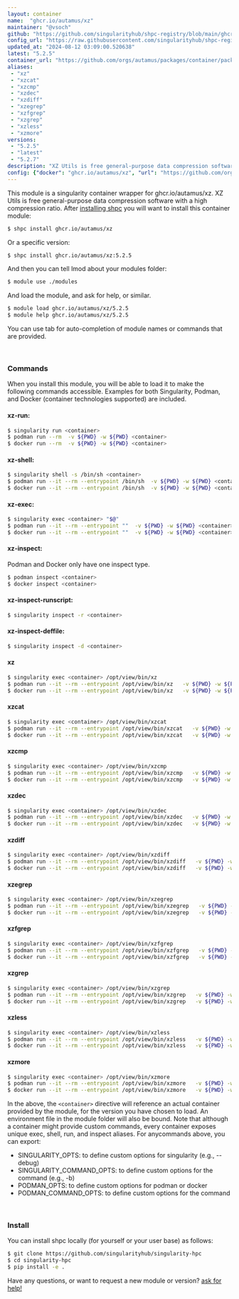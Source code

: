 ```yaml
---
layout: container
name:  "ghcr.io/autamus/xz"
maintainer: "@vsoch"
github: "https://github.com/singularityhub/shpc-registry/blob/main/ghcr.io/autamus/xz/container.yaml"
config_url: "https://raw.githubusercontent.com/singularityhub/shpc-registry/main/ghcr.io/autamus/xz/container.yaml"
updated_at: "2024-08-12 03:09:00.520638"
latest: "5.2.5"
container_url: "https://github.com/orgs/autamus/packages/container/package/xz"
aliases:
 - "xz"
 - "xzcat"
 - "xzcmp"
 - "xzdec"
 - "xzdiff"
 - "xzegrep"
 - "xzfgrep"
 - "xzgrep"
 - "xzless"
 - "xzmore"
versions:
 - "5.2.5"
 - "latest"
 - "5.2.7"
description: "XZ Utils is free general-purpose data compression software with a high compression ratio."
config: {"docker": "ghcr.io/autamus/xz", "url": "https://github.com/orgs/autamus/packages/container/package/xz", "maintainer": "@vsoch", "description": "XZ Utils is free general-purpose data compression software with a high compression ratio.", "latest": {"5.2.5": "sha256:7b6f93f7ec75feee7074c1d17965e6218eba40e5a53024e3b8a610e42195d0df"}, "tags": {"5.2.5": "sha256:7b6f93f7ec75feee7074c1d17965e6218eba40e5a53024e3b8a610e42195d0df", "latest": "sha256:9905b11ddb4d9aaca4cbd031965bf0049d1944a93f7fb7d7a49dfbdd3c57e336", "5.2.7": "sha256:9905b11ddb4d9aaca4cbd031965bf0049d1944a93f7fb7d7a49dfbdd3c57e336"}, "aliases": {"xz": "/opt/view/bin/xz", "xzcat": "/opt/view/bin/xzcat", "xzcmp": "/opt/view/bin/xzcmp", "xzdec": "/opt/view/bin/xzdec", "xzdiff": "/opt/view/bin/xzdiff", "xzegrep": "/opt/view/bin/xzegrep", "xzfgrep": "/opt/view/bin/xzfgrep", "xzgrep": "/opt/view/bin/xzgrep", "xzless": "/opt/view/bin/xzless", "xzmore": "/opt/view/bin/xzmore"}}
---
```


This module is a singularity container wrapper for ghcr.io/autamus/xz.
XZ Utils is free general-purpose data compression software with a high compression ratio.
After [installing shpc](#install) you will want to install this container module:


```bash
$ shpc install ghcr.io/autamus/xz
```

Or a specific version:

```bash
$ shpc install ghcr.io/autamus/xz:5.2.5
```

And then you can tell lmod about your modules folder:

```bash
$ module use ./modules
```

And load the module, and ask for help, or similar.

```bash
$ module load ghcr.io/autamus/xz/5.2.5
$ module help ghcr.io/autamus/xz/5.2.5
```

You can use tab for auto-completion of module names or commands that are provided.

<br>

### Commands

When you install this module, you will be able to load it to make the following commands accessible.
Examples for both Singularity, Podman, and Docker (container technologies supported) are included.

#### xz-run:

```bash
$ singularity run <container>
$ podman run --rm  -v ${PWD} -w ${PWD} <container>
$ docker run --rm  -v ${PWD} -w ${PWD} <container>
```

#### xz-shell:

```bash
$ singularity shell -s /bin/sh <container>
$ podman run --it --rm --entrypoint /bin/sh  -v ${PWD} -w ${PWD} <container>
$ docker run --it --rm --entrypoint /bin/sh  -v ${PWD} -w ${PWD} <container>
```

#### xz-exec:

```bash
$ singularity exec <container> "$@"
$ podman run --it --rm --entrypoint ""  -v ${PWD} -w ${PWD} <container> "$@"
$ docker run --it --rm --entrypoint ""  -v ${PWD} -w ${PWD} <container> "$@"
```

#### xz-inspect:

Podman and Docker only have one inspect type.

```bash
$ podman inspect <container>
$ docker inspect <container>
```

#### xz-inspect-runscript:

```bash
$ singularity inspect -r <container>
```

#### xz-inspect-deffile:

```bash
$ singularity inspect -d <container>
```


#### xz

```bash
$ singularity exec <container> /opt/view/bin/xz
$ podman run --it --rm --entrypoint /opt/view/bin/xz   -v ${PWD} -w ${PWD} <container> -c " $@"
$ docker run --it --rm --entrypoint /opt/view/bin/xz   -v ${PWD} -w ${PWD} <container> -c " $@"
```


#### xzcat

```bash
$ singularity exec <container> /opt/view/bin/xzcat
$ podman run --it --rm --entrypoint /opt/view/bin/xzcat   -v ${PWD} -w ${PWD} <container> -c " $@"
$ docker run --it --rm --entrypoint /opt/view/bin/xzcat   -v ${PWD} -w ${PWD} <container> -c " $@"
```


#### xzcmp

```bash
$ singularity exec <container> /opt/view/bin/xzcmp
$ podman run --it --rm --entrypoint /opt/view/bin/xzcmp   -v ${PWD} -w ${PWD} <container> -c " $@"
$ docker run --it --rm --entrypoint /opt/view/bin/xzcmp   -v ${PWD} -w ${PWD} <container> -c " $@"
```


#### xzdec

```bash
$ singularity exec <container> /opt/view/bin/xzdec
$ podman run --it --rm --entrypoint /opt/view/bin/xzdec   -v ${PWD} -w ${PWD} <container> -c " $@"
$ docker run --it --rm --entrypoint /opt/view/bin/xzdec   -v ${PWD} -w ${PWD} <container> -c " $@"
```


#### xzdiff

```bash
$ singularity exec <container> /opt/view/bin/xzdiff
$ podman run --it --rm --entrypoint /opt/view/bin/xzdiff   -v ${PWD} -w ${PWD} <container> -c " $@"
$ docker run --it --rm --entrypoint /opt/view/bin/xzdiff   -v ${PWD} -w ${PWD} <container> -c " $@"
```


#### xzegrep

```bash
$ singularity exec <container> /opt/view/bin/xzegrep
$ podman run --it --rm --entrypoint /opt/view/bin/xzegrep   -v ${PWD} -w ${PWD} <container> -c " $@"
$ docker run --it --rm --entrypoint /opt/view/bin/xzegrep   -v ${PWD} -w ${PWD} <container> -c " $@"
```


#### xzfgrep

```bash
$ singularity exec <container> /opt/view/bin/xzfgrep
$ podman run --it --rm --entrypoint /opt/view/bin/xzfgrep   -v ${PWD} -w ${PWD} <container> -c " $@"
$ docker run --it --rm --entrypoint /opt/view/bin/xzfgrep   -v ${PWD} -w ${PWD} <container> -c " $@"
```


#### xzgrep

```bash
$ singularity exec <container> /opt/view/bin/xzgrep
$ podman run --it --rm --entrypoint /opt/view/bin/xzgrep   -v ${PWD} -w ${PWD} <container> -c " $@"
$ docker run --it --rm --entrypoint /opt/view/bin/xzgrep   -v ${PWD} -w ${PWD} <container> -c " $@"
```


#### xzless

```bash
$ singularity exec <container> /opt/view/bin/xzless
$ podman run --it --rm --entrypoint /opt/view/bin/xzless   -v ${PWD} -w ${PWD} <container> -c " $@"
$ docker run --it --rm --entrypoint /opt/view/bin/xzless   -v ${PWD} -w ${PWD} <container> -c " $@"
```


#### xzmore

```bash
$ singularity exec <container> /opt/view/bin/xzmore
$ podman run --it --rm --entrypoint /opt/view/bin/xzmore   -v ${PWD} -w ${PWD} <container> -c " $@"
$ docker run --it --rm --entrypoint /opt/view/bin/xzmore   -v ${PWD} -w ${PWD} <container> -c " $@"
```



In the above, the `<container>` directive will reference an actual container provided
by the module, for the version you have chosen to load. An environment file in the
module folder will also be bound. Note that although a container
might provide custom commands, every container exposes unique exec, shell, run, and
inspect aliases. For anycommands above, you can export:

 - SINGULARITY_OPTS: to define custom options for singularity (e.g., --debug)
 - SINGULARITY_COMMAND_OPTS: to define custom options for the command (e.g., -b)
 - PODMAN_OPTS: to define custom options for podman or docker
 - PODMAN_COMMAND_OPTS: to define custom options for the command

<br>

### Install

You can install shpc locally (for yourself or your user base) as follows:

```bash
$ git clone https://github.com/singularityhub/singularity-hpc
$ cd singularity-hpc
$ pip install -e .
```

Have any questions, or want to request a new module or version? [ask for help!](https://github.com/singularityhub/singularity-hpc/issues)